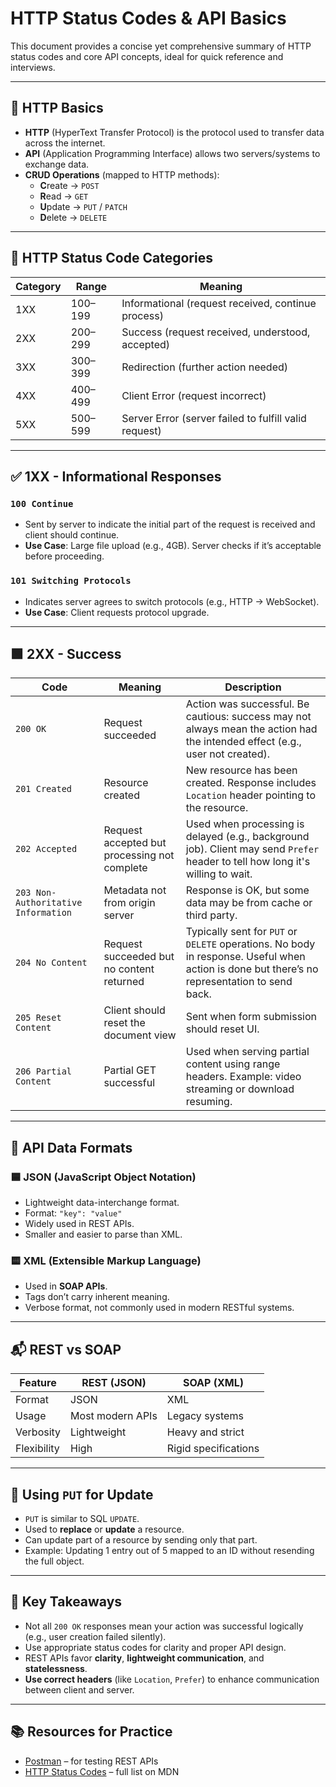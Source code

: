 # HTTP Status Codes & API Basics

This document provides a concise yet comprehensive summary of HTTP status codes and core API concepts, ideal for quick reference and interviews.

---

## 📘 HTTP Basics

- **HTTP** (HyperText Transfer Protocol) is the protocol used to transfer data across the internet.
- **API** (Application Programming Interface) allows two servers/systems to exchange data.
- **CRUD Operations** (mapped to HTTP methods):
  - **C**reate → `POST`
  - **R**ead → `GET`
  - **U**pdate → `PUT` / `PATCH`
  - **D**elete → `DELETE`

---

## 🔢 HTTP Status Code Categories

| Category | Range  | Meaning                         |
|----------|--------|----------------------------------|
| 1XX      | 100–199 | Informational (request received, continue process) |
| 2XX      | 200–299 | Success (request received, understood, accepted) |
| 3XX      | 300–399 | Redirection (further action needed) |
| 4XX      | 400–499 | Client Error (request incorrect) |
| 5XX      | 500–599 | Server Error (server failed to fulfill valid request) |

---

## ✅ 1XX - Informational Responses

### `100 Continue`
- Sent by server to indicate the initial part of the request is received and client should continue.
- **Use Case**: Large file upload (e.g., 4GB). Server checks if it’s acceptable before proceeding.

### `101 Switching Protocols`
- Indicates server agrees to switch protocols (e.g., HTTP → WebSocket).
- **Use Case**: Client requests protocol upgrade.

---

## 🟩 2XX - Success

| Code | Meaning | Description |
|------|---------|-------------|
| `200 OK` | Request succeeded | Action was successful. Be cautious: success may not always mean the action had the intended effect (e.g., user not created). |
| `201 Created` | Resource created | New resource has been created. Response includes `Location` header pointing to the resource. |
| `202 Accepted` | Request accepted but processing not complete | Used when processing is delayed (e.g., background job). Client may send `Prefer` header to tell how long it's willing to wait. |
| `203 Non-Authoritative Information` | Metadata not from origin server | Response is OK, but some data may be from cache or third party. |
| `204 No Content` | Request succeeded but no content returned | Typically sent for `PUT` or `DELETE` operations. No body in response. Useful when action is done but there’s no representation to send back. |
| `205 Reset Content` | Client should reset the document view | Sent when form submission should reset UI. |
| `206 Partial Content` | Partial GET successful | Used when serving partial content using range headers. Example: video streaming or download resuming. |

---

## 🧾 API Data Formats

### 🟦 JSON (JavaScript Object Notation)
- Lightweight data-interchange format.
- Format: `"key": "value"`
- Widely used in REST APIs.
- Smaller and easier to parse than XML.

### 🟨 XML (Extensible Markup Language)
- Used in **SOAP APIs**.
- Tags don’t carry inherent meaning.
- Verbose format, not commonly used in modern RESTful systems.

---

## 📬 REST vs SOAP

| Feature       | REST (JSON)          | SOAP (XML)             |
|---------------|----------------------|-------------------------|
| Format        | JSON                 | XML                    |
| Usage         | Most modern APIs     | Legacy systems         |
| Verbosity     | Lightweight          | Heavy and strict       |
| Flexibility   | High                 | Rigid specifications   |

---

## 🧪 Using `PUT` for Update

- `PUT` is similar to SQL `UPDATE`.
- Used to **replace** or **update** a resource.
- Can update part of a resource by sending only that part.
- Example: Updating 1 entry out of 5 mapped to an ID without resending the full object.

---

## 🎯 Key Takeaways

- Not all `200 OK` responses mean your action was successful logically (e.g., user creation failed silently).
- Use appropriate status codes for clarity and proper API design.
- REST APIs favor **clarity**, **lightweight communication**, and **statelessness**.
- **Use correct headers** (like `Location`, `Prefer`) to enhance communication between client and server.

---

## 📚 Resources for Practice

- [Postman](https://www.postman.com/) – for testing REST APIs
- [HTTP Status Codes](https://developer.mozilla.org/en-US/docs/Web/HTTP/Status) – full list on MDN

